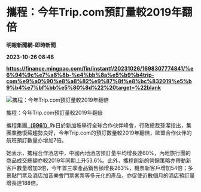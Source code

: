 # 攜程：今年Trip.com預訂量較2019年翻倍
**明報新聞網-即時新聞**

**2023-10-26 08:48**

**https://finance.mingpao.com/fin/instantf/20231026/1698307774841/%e6%94%9c%e7%a8%8b-%e4%bb%8a%e5%b9%b4trip-com%e9%a0%90%e8%a8%82%e9%87%8f%e8%bc%832019%e5%b9%b4%e7%bf%bb%e5%80%8d%22%20target=%22blank**

![攜程：今年Trip.com預訂量較2019年翻倍](https://fs.mingpao.com/fin/20231026/s00010/2e4a9cf6b423c8b83676857cdb7d1e17.jpg)

攜程：今年Trip.com預訂量較2019年翻倍

攜程集團[**（9961）**](https://finance.mingpao.com/fin/instantf/20231026/1698307774841/stock1.php?code=9961)昨日於新加坡舉行全球合作伙伴峰會，行政總裁孫潔指出，集團業務復蘇趨勢良好，今年Trip.com的預訂數量較2019年翻倍，歐盟合作伙伴的航班預訂數量亦增加7倍。

她表示，攜程合作酒店中，中國內地酒店預訂量平均增長達60%，內地旅行團的商品成交總額亦較2019年同期上升53.6%。此外，攜程創新的營銷策略亦帶動新客戶數量增加3倍，今年首三季產品銷售額增長263%，機票新客戶增加54倍；多景點門票及酒店加音樂會門票套票等多元化的產品，亦促使近數個月的酒店預訂量增長達188倍。